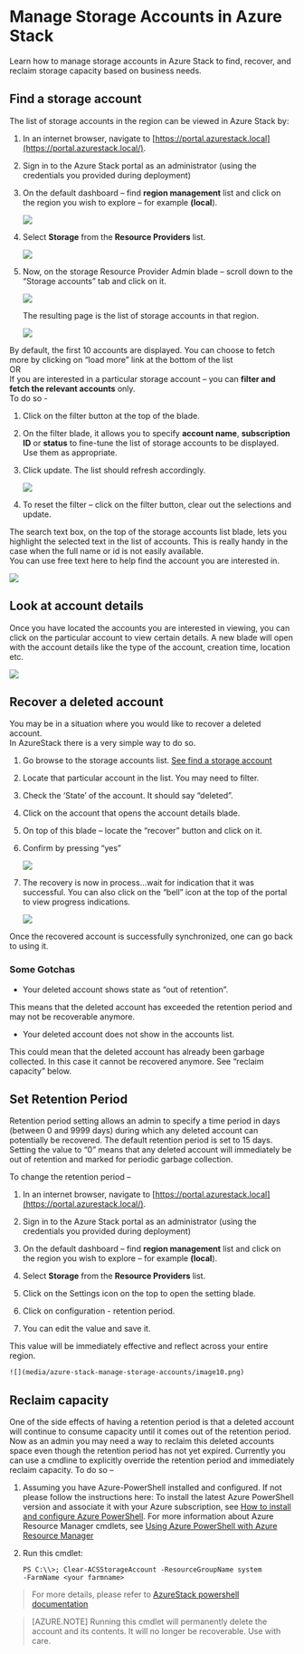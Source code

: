 <properties
	pageTitle="Manage Azure Stack storage accounts  | Microsoft Azure"
	description="Learn how to find, manage, recover and reclaim Azure Stack storage accounts"
	services="azure-stack"
	documentationCenter=""
	authors="AniAnirudh"
	manager="darmour"
	editor=""/>

<tags
	ms.service="azure-stack"
	ms.workload="na"
	ms.tgt_pltfrm="na"
	ms.devlang="na"
	ms.topic="get-started-article"
	ms.date="09/26/2016"
	ms.author="anirudha"/>

# Manage Storage Accounts in Azure Stack

Learn how to manage storage accounts in Azure Stack to find, recover,
and reclaim storage capacity based on business needs.

## Find a storage account

The list of storage accounts in the region can be viewed in Azure Stack
by:

1.  In an internet browser, navigate to
    [https://portal.azurestack.local](https://portal.azurestack.local/).

2.  Sign in to the Azure Stack portal as an administrator (using the
    credentials you provided during deployment)

3.  On the default dashboard – find **region management** list and click
    on the region you wish to explore – for example **(local**).

    ![](media/azure-stack-manage-storage-accounts/image1.png)

4.  Select **Storage** from the **Resource Providers** list.

    ![](media/azure-stack-manage-storage-accounts/image2.png)

5.  Now, on the storage Resource Provider Admin blade – scroll down to
    the “Storage accounts” tab and click on it.

    ![](media/azure-stack-manage-storage-accounts/image3.png)
    
    The resulting page is the list of storage accounts in that region.

    ![](media/azure-stack-manage-storage-accounts/image4.png)

By default, the first 10 accounts are displayed. You can choose to fetch
more by clicking on “load more” link at the bottom of the list <br>
OR <br>
If you are interested in a particular storage account – you can **filter
and fetch the relevant accounts** only.<br>
To do so -

1. Click on the filter button at the top of the blade.

2. On the filter blade, it allows you to specify **account name**,
    **subscription ID** or **status** to fine-tune the list of storage
    accounts to be displayed. Use them as appropriate.

3. Click update. The list should refresh accordingly.

    ![](media/azure-stack-manage-storage-accounts/image5.png)

4. To reset the filter – click on the filter button, clear out the
    selections and update.

The search text box, on the top of the storage accounts list blade, lets
you highlight the selected text in the list of accounts. This is
really handy in the case when the full name or id is not easily
available.<br>
You can use free text here to help find the account you are interested
in.

![](media/azure-stack-manage-storage-accounts/image6.png)


## Look at account details

Once you have located the accounts you are interested in viewing, you
can click on the particular account to view certain details. A new blade
will open with the account details like the type of the account,
creation time, location etc.

![](media/azure-stack-manage-storage-accounts/image7.png)


## Recover a deleted account

You may be in a situation where you would like to recover a deleted
account.<br>
In AzureStack there is a very simple way to do so.

1.  Go browse to the storage accounts list. [See find a storage account](#find-a-storage-account)

2.  Locate that particular account in the list. You may need to filter.

3.  Check the ‘State’ of the account. It should say “deleted”.

4.  Click on the account that opens the account details blade.

5.  On top of this blade – locate the “recover” button and click on it.

6.  Confirm by pressing “yes”

    ![](media/azure-stack-manage-storage-accounts/image8.png)

7.  The recovery is now in process…wait for indication that it was
    successful.
    You can also click on the “bell” icon at the top of the portal to
    view progress indications.

    ![](media/azure-stack-manage-storage-accounts/image9.png)

  Once the recovered account is successfully synchronized, one can go
  back to using it.

### Some Gotchas

-   Your deleted account shows state as “out of retention”.

This means that the deleted account has exceeded the retention period
and may not be recoverable anymore.

-   Your deleted account does not show in the accounts list.

This could mean that the deleted account has already been garbage
collected. In this case it cannot be recovered anymore. See “reclaim
capacity” below.

## Set Retention Period

Retention period setting allows an admin to specify a time period in
days (between 0 and 9999 days) during which any deleted account can
potentially be recovered. The default retention period is set to 15
days. Setting the value to “0” means that any deleted account will
immediately be out of retention and marked for periodic garbage
collection.

To change the retention period –

1.  In an internet browser, navigate to
    [https://portal.azurestack.local](https://portal.azurestack.local/).

2.  Sign in to the Azure Stack portal as an administrator (using the
    credentials you provided during deployment)

3.  On the default dashboard – find **region management** list and click
    on the region you wish to explore – for example **(local**).

4.  Select **Storage** from the **Resource Providers** list.

5.  Click on the Settings icon on the top to open the setting blade.

6.  Click on configuration - retention period.

7.  You can edit the value and save it.

 This value will be immediately effective and reflect across your
 entire region.

    ![](media/azure-stack-manage-storage-accounts/image10.png)

## Reclaim capacity

One of the side effects of having a retention period is that a deleted
account will continue to consume capacity until it comes out of the
retention period. Now as an admin you may need a way to reclaim this
deleted accounts space even though the retention period has not yet
expired. Currently you can use a cmdline to explicitly override the
retention period and immediately reclaim capacity. To do so –

1.  Assuming you have Azure-PowerShell installed and configured. If not
    please follow the instructions here: To install the latest Azure
    PowerShell version and associate it with your Azure subscription,
    see [How to install and configure Azure
    PowerShell](http://azure.microsoft.com/documentation/articles/powershell-install-configure/).
    For more information about Azure Resource Manager cmdlets, see
    [Using Azure PowerShell with Azure Resource
    Manager](http://go.microsoft.com/fwlink/?LinkId=394767)

2.  Run this cmdlet:

    ```
    PS C:\\>; Clear-ACSStorageAccount -ResourceGroupName system
    -FarmName <your farmname>
    ```

> For more details, please refer to [AzureStack powershell documentation](https://msdn.microsoft.com/library/mt637964.aspx)

> [AZURE.NOTE] Running this cmdlet will permanently delete the account and its
contents. It will no longer be recoverable. Use with care.

